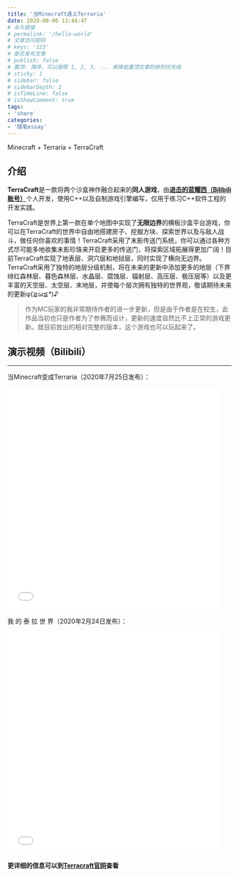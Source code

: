```yaml
---
title: '当Minecraft遇上Terraria'
date: 2020-08-06 13:44:47
# 永久链接
# permalink: '/hello-world'
# 文章访问密码
# keys: '123'
# 是否发布文章
# publish: false
# 置顶: 降序，可以按照 1, 2, 3, ... 来降低置顶文章的排列优先级
# sticky: 1
# sidebar: false
# sidebarDepth: 2
# isTimeLine: false
# isShowComment: true
tags:
- 'share'
categories:
- '随笔essay'
---
```


Minecraft + Terraria = TerraCraft

<!-- more -->



## 介绍

**TerraCraft**是一款将两个沙盒神作融合起来的**同人游戏**，由[**进击的蓝耀西（Bilibili账号）**](https://space.bilibili.com/183654671/)个人开发，使用C++以及自制游戏引擎编写，仅用于练习C++软件工程的开发实践。

TerraCraft是世界上第一款在单个地图中实现了**无限边界**的横板沙盒平台游戏，你可以在TerraCraft的世界中自由地搭建房子、挖掘方块、探索世界以及与敌人战斗，做任何你喜欢的事情！TerraCraft采用了末影传送门系统，你可以通过各种方式尽可能多地收集末影珍珠来开启更多的传送门，将探索区域拓展得更加广阔！目前TerraCraft实现了地表层、洞穴层和地狱层，同时实现了横向无边界。TerraCraft采用了独特的地层分级机制，将在未来的更新中添加更多的地层（下界绯红森林层、暮色森林层、水晶层、腐蚀层、辐射层、高压层、极压层等）以及更丰富的天空层、太空层、末地层，并使每个层次拥有独特的世界观，敬请期待未来的更新φ(≧ω≦*)♪

> 作为MC玩家的我非常期待作者的进一步更新，但是由于作者是在校生，此作品当初也只是作者为了参赛而设计，更新的速度自然比不上正常的游戏更新。就目前放出的相对完整的版本，这个游戏也可以玩起来了。

## 演示视频（Bilibili）

------

当Minecraft变成Terraria（2020年7月25日发布）：

<iframe src="//player.bilibili.com/player.html?aid=926443273&bvid=BV1ZT4y1L7HM&cid=216505428&page=1" scrolling="no" border="0" frameborder="no" framespacing="0" allowfullscreen="true" style="width:95%;min-height:500px;"> </iframe>

我 的 泰 拉 世 界（2020年2月24日发布）：

<iframe src="//player.bilibili.com/player.html?aid=91225099&bvid=BV1H7411F7xv&cid=155758502&page=1" scrolling="no" border="0" frameborder="no" framespacing="0" allowfullscreen="true"  style="width:95%;min-height:500px;"> </iframe>



**更详细的信息可以到[Terracraft官网](http://blueyoshi.cn/terracraft)查看**